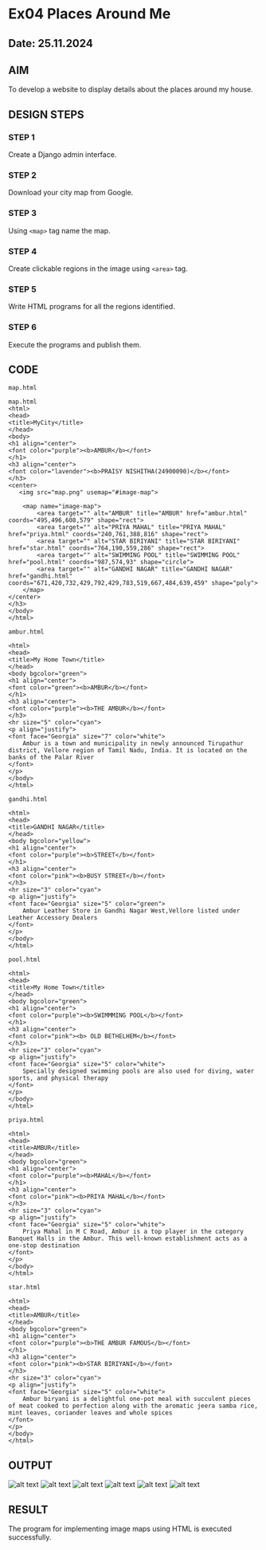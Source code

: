 # Ex04 Places Around Me
## Date: 25.11.2024

## AIM
To develop a website to display details about the places around my house.

## DESIGN STEPS

### STEP 1
Create a Django admin interface.

### STEP 2
Download your city map from Google.

### STEP 3
Using ```<map>``` tag name the map.

### STEP 4
Create clickable regions in the image using ```<area>``` tag.

### STEP 5
Write HTML programs for all the regions identified.

### STEP 6
Execute the programs and publish them.

## CODE
```
map.html

map.html
<html>
<head>
<title>MyCity</title>
</head>
<body>
<h1 align="center">
<font color="purple"><b>AMBUR</b></font>
</h1>
<h3 align="center">
<font color="lavender"><b>PRAISY NISHITHA(24900090)</b></font>
</h3>
<center>
   <img src="map.png" usemap="#image-map">

    <map name="image-map">
        <area target="" alt="AMBUR" title="AMBUR" href="ambur.html" coords="495,496,608,579" shape="rect">
        <area target="" alt="PRIYA MAHAL" title="PRIYA MAHAL" href="priya.html" coords="240,761,388,816" shape="rect">
        <area target="" alt="STAR BIRIYANI" title="STAR BIRIYANI" href="star.html" coords="764,190,559,286" shape="rect">
        <area target="" alt="SWIMMING POOL" title="SWIMMING POOL" href="pool.html" coords="987,574,93" shape="circle">
        <area target="" alt="GANDHI NAGAR" title="GANDHI NAGAR" href="gandhi.html" coords="671,420,732,429,792,429,783,519,667,484,639,459" shape="poly">
    </map>
</center>
</h3>
</body>
</html>

ambur.html

<html>
<head>
<title>My Home Town</title>
</head>
<body bgcolor="green">
<h1 align="center">
<font color="green"><b>AMBUR</b></font>
</h1>
<h3 align="center">
<font color="purple"><b>THE AMBUR</b></font>
</h3>
<hr size="5" color="cyan">
<p align="justify">
<font face="Georgia" size="7" color="white">
    Ambur is a town and municipality in newly announced Tirupathur district, Vellore region of Tamil Nadu, India. It is located on the banks of the Palar River
</font>
</p>
</body>
</html>

gandhi.html

<html>
<head>
<title>GANDHI NAGAR</title>
</head>
<body bgcolor="yellow">
<h1 align="center">
<font color="purple"><b>STREET</b></font>
</h1>
<h3 align="center">
<font color="pink"><b>BUSY STREET</b></font>
</h3>
<hr size="3" color="cyan">
<p align="justify">
<font face="Georgia" size="5" color="green">
    Ambur Leather Store in Gandhi Nagar West,Vellore listed under Leather Accessory Dealers
</font>
</p>
</body>
</html>

pool.html

<html>
<head>
<title>My Home Town</title>
</head>
<body bgcolor="green">
<h1 align="center">
<font color="purple"><b>SWIMMMING POOL</b></font>
</h1>
<h3 align="center">
<font color="pink"><b> OLD BETHELHEM</b></font>
</h3>
<hr size="3" color="cyan">
<p align="justify">
<font face="Georgia" size="5" color="white">
    Specially designed swimming pools are also used for diving, water sports, and physical therapy
</font>
</p>
</body>
</html>

priya.html

<html>
<head>
<title>AMBUR</title>
</head>
<body bgcolor="green">
<h1 align="center">
<font color="purple"><b>MAHAL</b></font>
</h1>
<h3 align="center">
<font color="pink"><b>PRIYA MAHAL</b></font>
</h3>
<hr size="3" color="cyan">
<p align="justify">
<font face="Georgia" size="5" color="white">
    Priya Mahal in M C Road, Ambur is a top player in the category Banquet Halls in the Ambur. This well-known establishment acts as a one-stop destination
</font>
</p>
</body>
</html>

star.html

<html>
<head>
<title>AMBUR</title>
</head>
<body bgcolor="green">
<h1 align="center">
<font color="purple"><b>THE AMBUR FAMOUS</b></font>
</h1>
<h3 align="center">
<font color="pink"><b>STAR BIRIYANI</b></font>
</h3>
<hr size="3" color="cyan">
<p align="justify">
<font face="Georgia" size="5" color="white">
    Ambur biryani is a delightful one-pot meal with succulent pieces of meat cooked to perfection along with the aromatic jeera samba rice, mint leaves, coriander leaves and whole spices
</font>
</p>
</body>
</html>
```

## OUTPUT
![alt text](<Screenshot 2024-11-25 094148.png>)
![alt text](<Screenshot 2024-11-25 094205.png>)
![alt text](<Screenshot 2024-11-25 094220.png>)
![alt text](<Screenshot 2024-11-25 094233.png>)
![alt text](<Screenshot 2024-11-25 094250.png>)
![alt text](<Screenshot 2024-11-25 094305.png>)
## RESULT
The program for implementing image maps using HTML is executed successfully.
